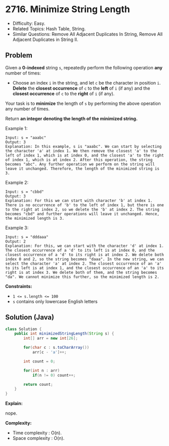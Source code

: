 # 2716. Minimize String Length

- Difficulty: Easy.
- Related Topics: Hash Table, String.
- Similar Questions: Remove All Adjacent Duplicates In String, Remove All Adjacent Duplicates in String II.

## Problem

Given a **0-indexed** string `s`, repeatedly perform the following operation **any** number of times:

- Choose an index `i` in the string, and let `c` be the character in position `i`. **Delete** the **closest occurrence** of `c` to the **left** of `i` (if any) and the **closest occurrence** of `c` to the **right** of `i` (if any).

Your task is to **minimize** the length of `s` by performing the above operation any number of times.

Return **an integer denoting the length of the **minimized** string.**

Example 1:

```
Input: s = "aaabc"
Output: 3
Explanation: In this example, s is "aaabc". We can start by selecting the character 'a' at index 1. We then remove the closest 'a' to the left of index 1, which is at index 0, and the closest 'a' to the right of index 1, which is at index 2. After this operation, the string becomes "abc". Any further operation we perform on the string will leave it unchanged. Therefore, the length of the minimized string is 3.
```

Example 2:

```
Input: s = "cbbd"
Output: 3
Explanation: For this we can start with character 'b' at index 1. There is no occurrence of 'b' to the left of index 1, but there is one to the right at index 2, so we delete the 'b' at index 2. The string becomes "cbd" and further operations will leave it unchanged. Hence, the minimized length is 3. 
```

Example 3:

```
Input: s = "dddaaa"
Output: 2
Explanation: For this, we can start with the character 'd' at index 1. The closest occurrence of a 'd' to its left is at index 0, and the closest occurrence of a 'd' to its right is at index 2. We delete both index 0 and 2, so the string becomes "daaa". In the new string, we can select the character 'a' at index 2. The closest occurrence of an 'a' to its left is at index 1, and the closest occurrence of an 'a' to its right is at index 3. We delete both of them, and the string becomes "da". We cannot minimize this further, so the minimized length is 2.
```



**Constraints:**

- `1 <= s.length <= 100`
- `s` contains only lowercase English letters

## Solution (Java)

```java
class Solution {
    public int minimizedStringLength(String s) {
        int[] arr = new int[26];

        for(char c : s.toCharArray())
            arr[c - 'a']++;

        int count = 0;

        for(int n : arr)
            if(n != 0) count++;

        return count;
    }
}
```

**Explain:**

nope.

**Complexity:**

- Time complexity : O(n).
- Space complexity : O(n).
